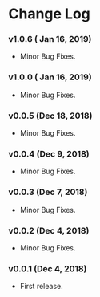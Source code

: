# Change Log
### v1.0.6 ( Jan 16, 2019)
* Minor Bug Fixes.
### v1.0.0 ( Jan 16, 2019)
* Minor Bug Fixes.

### v0.0.5 (Dec 18, 2018)
* Minor Bug Fixes.

### v0.0.4 (Dec 9, 2018)
* Minor Bug Fixes.

### v0.0.3 (Dec 7, 2018)
* Minor Bug Fixes.

### v0.0.2 (Dec 4, 2018)
* Minor Bug Fixes.

### v0.0.1 (Dec 4, 2018)
* First release.

